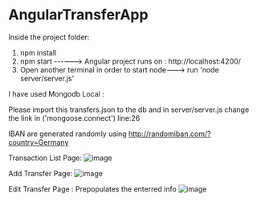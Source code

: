 # AngularTransferApp

Inside the project folder:
1. npm install
2. npm start ------> Angular project runs on : http://localhost:4200/
3. Open another terminal in order to start node--->  run 'node server/server.js'

I have used Mongodb Local :

Please import this transfers.json to the db and in server/server.js change the link in ('mongoose.connect') line:26 

IBAN are generated randomly using http://randomiban.com/?country=Germany

Transaction List Page:
![image](https://user-images.githubusercontent.com/17137829/109500917-2be4d700-7a97-11eb-86cb-c5b82ba78a48.png)


Add Transfer Page:
![image](https://user-images.githubusercontent.com/17137829/109533233-4a0ffe80-7aba-11eb-892b-73266b60e299.png)



Edit Transfer Page : Prepopulates the enterred info
![image](https://user-images.githubusercontent.com/17137829/109499894-c5ab8480-7a95-11eb-93bf-185ff9f15850.png)


